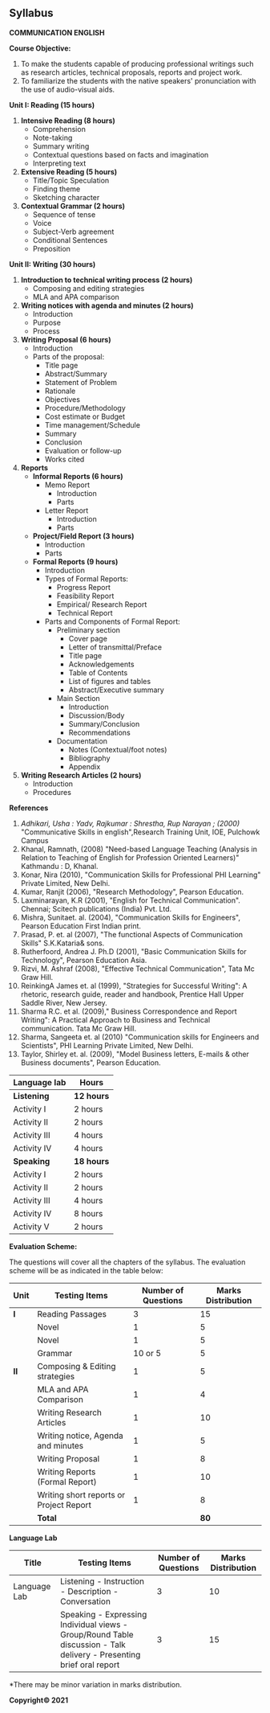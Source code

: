 ## Syllabus

**COMMUNICATION ENGLISH**

**Course Objective:**

1. To make the students capable of producing professional writings such as research articles, technical proposals, reports and project work.
2. To familiarize the students with the native speakers' pronunciation with the use of audio-visual aids.

**Unit I: Reading (15 hours)**

1. **Intensive Reading (8 hours)**
    * Comprehension
    * Note-taking
    * Summary writing
    * Contextual questions based on facts and imagination
    * Interpreting text
2. **Extensive Reading (5 hours)**
    * Title/Topic Speculation
    * Finding theme
    * Sketching character
3. **Contextual Grammar (2 hours)**
    * Sequence of tense
    * Voice
    * Subject-Verb agreement
    * Conditional Sentences
    * Preposition

**Unit II: Writing (30 hours)**

1. **Introduction to technical writing process (2 hours)**
    * Composing and editing strategies
    * MLA and APA comparison
2. **Writing notices with agenda and minutes (2 hours)**
    * Introduction
    * Purpose 
    * Process
3. **Writing Proposal (6 hours)**
    * Introduction
    * Parts of the proposal:
        * Title page
        * Abstract/Summary
        * Statement of Problem
        * Rationale
        * Objectives
        * Procedure/Methodology
        * Cost estimate or Budget
        * Time management/Schedule
        * Summary
        * Conclusion
        * Evaluation or follow-up
        * Works cited
4. **Reports**
    * **Informal Reports (6 hours)**
        * Memo Report
            * Introduction
            * Parts
        * Letter Report
            * Introduction
            * Parts
    * **Project/Field Report (3 hours)**
        * Introduction
        * Parts
    * **Formal Reports (9 hours)**
        * Introduction
        * Types of Formal Reports:
            * Progress Report
            * Feasibility Report
            * Empirical/ Research Report
            * Technical Report
        * Parts and Components of Formal Report:
            * Preliminary section 
                * Cover page
                * Letter of transmittal/Preface
                * Title page
                * Acknowledgements
                * Table of Contents
                * List of figures and tables
                * Abstract/Executive summary
            * Main Section
                * Introduction
                * Discussion/Body
                * Summary/Conclusion
                * Recommendations
            * Documentation
                * Notes (Contextual/foot notes)
                * Bibliography
                * Appendix
5. **Writing Research Articles (2 hours)**
    * Introduction
    * Procedures

**References**

1. *Adhikari, Usha : Yadv, Rajkumar : Shrestha, Rup Narayan ; (2000)* "Communicative Skills in english",Research Training Unit, IOE, Pulchowk Campus
2. Khanal, Ramnath, (2008) "Need-based Language Teaching (Analysis in Relation to Teaching of English for Profession Oriented Learners)" Kathmandu : D, Khanal.
3. Konar, Nira (2010), "Communication Skills for Professional PHI Learning" Private Limited, New Delhi.
4. Kumar, Ranjit (2006), "Research Methodology", Pearson Education. 
5. Laxminarayan, K.R (2001), "English for Technical Communication". Chennai; Scitech publications (India) Pvt. Ltd. 
6. Mishra, Sunitaet. al. (2004), "Communication Skills for Engineers", Pearson Education First Indian print.
7. Prasad, P. et. al (2007), "The functional Aspects of Communication Skills" S.K.Kataria&amp; sons.
8. Rutherfoord, Andrea J. Ph.D (2001), "Basic Communication Skills for Technology", Pearson Education Asia.
9. Rizvi, M. Ashraf (2008), "Effective Technical Communication", Tata Mc Graw Hill.
10. ReinkingA James et. al (1999), "Strategies for Successful Writing": A rhetoric, research guide, reader and handbook, Prentice Hall Upper Saddle River, New Jersey. 
11. Sharma R.C. et al. (2009)," Business Correspondence and Report Writing": A Practical Approach to Business and Technical communication. Tata Mc Graw Hill.
12. Sharma, Sangeeta et. al (2010) "Communication skills for Engineers and Scientists", PHI Learning Private Limited, New Delhi. 
13. Taylor, Shirley et. al. (2009), "Model Business letters, E-mails & other Business documents", Pearson Education.


| Language lab | Hours |
|---|---|
| **Listening** | **12 hours** |
| Activity I | 2 hours | General instruction on effective listening, factors influencing listening, and note-taking to ensure attention. (Equipment Required: Laptop, multimedia, laser pointer, overhead projector, power point, DVD, video set, screen)
| Activity II | 2 hours | Listening to recorded authentic instruction followed by exercises. (Equipment Required: Cassette player or laptop)
| Activity III | 4 hours | Listening to recorded authentic description followed by exercises. (Equipment Required: Cassette player or laptop)
| Activity IV | 4 hours | Listening to recorded authentic conversation followed by exercises (Equipment Required: Cassette player or laptop)
| **Speaking** | **18 hours** |
| Activity I | 2 hours | General instruction on effective speaking ensuring audience's attention, comprehension and efficient use of Audio-visual aids. (Equipment Required: Laptop, multimedia, laser pointer, DVD, video, overhead projector, power point, screen)
| Activity II | 2 hours | Making students express their individual views on the assigned topics (Equipment Required: Microphone, movie camera)
| Activity III | 4 hours | Getting students to participate in group discussion on the assigned topics 
| Activity IV | 8 hours | Making students deliver talk either individually or in group on the assigned topics  (Equipment Required: Overhead projector, microphone, power point, laser pointer multimedia, video camera, screen)
| Activity V | 2 hours | Getting students to present their brief oral reports individually on the topics of their choice. (Equipment Required: Overhead projector, microphone, power point, laser pointer multimedia, video camera, screen)

**Evaluation Scheme:**

The questions will cover all the chapters of the syllabus. The evaluation scheme will be as indicated in the table below:

| Unit | Testing Items | Number of Questions | Marks Distribution |
|---|---|---|---|
| **I** | Reading Passages | 3 | 15 |
|  | Novel | 1 | 5 |
|  | Novel | 1 | 5 |
|  | Grammar | 10 or 5 | 5 |
| **II** | Composing & Editing strategies | 1 | 5 |
|  | MLA and APA Comparison | 1 | 4 |
|  | Writing Research Articles | 1 | 10 |
|  | Writing notice, Agenda and minutes | 1 | 5 |
|  | Writing Proposal | 1 | 8 |
|  | Writing Reports (Formal Report) | 1 | 10 |
|  | Writing short reports or Project Report | 1 | 8 |
|  | **Total** |  | **80** |

**Language Lab**

| Title | Testing Items | Number of Questions | Marks Distribution |
|---|---|---|---|
| Language Lab | Listening - Instruction - Description - Conversation | 3 | 10 |
|  | Speaking - Expressing Individual views - Group/Round Table discussion - Talk delivery - Presenting brief oral report | 3 | 15 |

*There may be minor variation in marks distribution. 

**Copyright&copy; 2021** 

